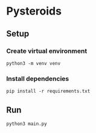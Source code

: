 # Pysteroids

## Setup

### Create virtual environment

```
python3 -m venv venv
```

### Install dependencies

```
pip install -r requirements.txt
```

## Run

```
python3 main.py
```
